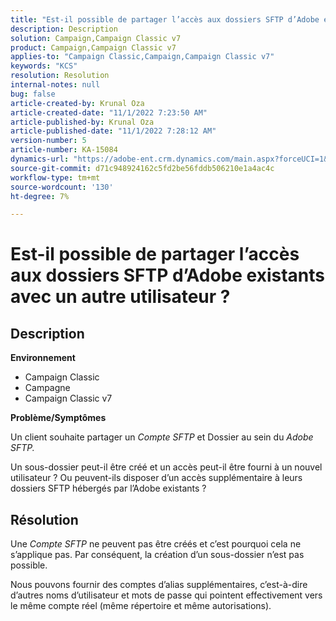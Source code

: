 ```yaml
---
title: "Est-il possible de partager l’accès aux dossiers SFTP d’Adobe existants avec un autre utilisateur ?"
description: Description
solution: Campaign,Campaign Classic v7
product: Campaign,Campaign Classic v7
applies-to: "Campaign Classic,Campaign,Campaign Classic v7"
keywords: "KCS"
resolution: Resolution
internal-notes: null
bug: false
article-created-by: Krunal Oza
article-created-date: "11/1/2022 7:23:50 AM"
article-published-by: Krunal Oza
article-published-date: "11/1/2022 7:28:12 AM"
version-number: 5
article-number: KA-15084
dynamics-url: "https://adobe-ent.crm.dynamics.com/main.aspx?forceUCI=1&pagetype=entityrecord&etn=knowledgearticle&id=44323421-b659-ed11-9561-6045bd0067ea"
source-git-commit: d71c948924162c5fd2be56fddb506210e1a4ac4c
workflow-type: tm+mt
source-wordcount: '130'
ht-degree: 7%

---
```


# Est-il possible de partager l’accès aux dossiers SFTP d’Adobe existants avec un autre utilisateur ?

## Description

<b>Environnement</b>
- Campaign Classic
- Campagne
- Campaign Classic v7





<b>Problème/Symptômes</b>


Un client souhaite partager un *Compte SFTP* et Dossier au sein du *Adobe SFTP.*

Un sous-dossier peut-il être créé et un accès peut-il être fourni à un nouvel utilisateur ? Ou peuvent-ils disposer d’un accès supplémentaire à leurs dossiers SFTP hébergés par l’Adobe existants ?




## Résolution


Une *Compte SFTP* ne peuvent pas être créés et c’est pourquoi cela ne s’applique pas. Par conséquent, la création d’un sous-dossier n’est pas possible.

Nous pouvons fournir des comptes d’alias supplémentaires, c’est-à-dire d’autres noms d’utilisateur et mots de passe qui pointent effectivement vers le même compte réel (même répertoire et même autorisations).
